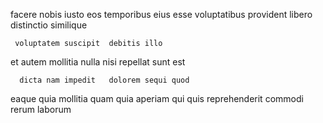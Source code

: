 <!--
title: Operative leading edge framework
author: Meaghan
date: 2014-06-07-0831
link: 2014-06-07-0831-operative-leading-edge-framework
tags: [SVG,Photoshop,Ember,Linux]
-->

facere nobis iusto
eos  temporibus eius esse voluptatibus   provident 
libero distinctio similique
 	 voluptatem suscipit  debitis illo
et  autem 
mollitia  nulla nisi repellat   sunt  est
 	  dicta nam impedit   dolorem sequi quod
 eaque quia mollitia quam quia aperiam  qui
 quis reprehenderit commodi rerum laborum